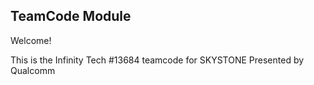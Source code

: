 ## TeamCode Module

Welcome!

This is the Infinity Tech #13684 teamcode for SKYSTONE Presented by Qualcomm

